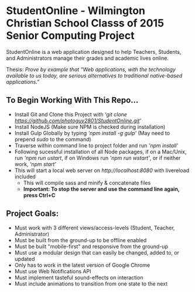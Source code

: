 # StudentOnline - Wilmington Christian School Classs of 2015 Senior Computing Project

StudentOnline is a web application designed to help Teachers, Students, and Administrators manage their grades and academic lives online.

Thesis: *Prove by example that "Web applications, with the technology available to us today, are serious alternatives to traditional native-based applications."*

## To Begin Working With This Repo...
- Install Git and Clone this Project with *'git clone https://github.com/photoguy2801/StudentOnline.git'*
- Install NodeJS (Make sure NPM is checked during installation)
- Install Gulp Globally by typing *'npm install -g gulp'* (May need to prepend *sudo* to the command)
- Traverse within command line to project folder and run *'npm install'*
- Following sucessful installation of all Node packages, if on a Mac/Unix, run *'npm run ustart*, if on Windows run *'npm run wstart'*, or if neither work, *'npm start'*
- This will start a local web server on *http://localhost:8080* with livereload included
	- This will compile sass and minify & concatenate files
	- **Important: To stop the server and use the command line again, press Ctrl+C**

## Project Goals:
- Must work with 3 different views/access-levels (Student, Teacher, Administrator)
- Must be built from the ground-up to be offline enabled
- Must be built "mobile-first" and responsive from the ground-up
- Must use a modular design that can easily be changed, added to, or updated
- Only has to work in the latest version of Google Chrome
- Must use Web Notifications API
- Must implement tasteful sound-effects on interaction
- Must include animations to transition from one state to the next